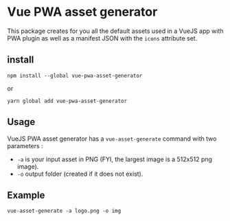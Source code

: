 # Vue PWA asset generator

This package creates for you all the default assets used in a VueJS app with PWA plugin as well as a manifest JSON with the `icons` attribute set.

## install

```
npm install --global vue-pwa-asset-generator
```

or

```
yarn global add vue-pwa-asset-generator
```

## Usage

VueJS PWA asset generator has a `vue-asset-generate` command with two parameters :

- `-a` is your input asset in PNG (FYI, the largest image is a 512x512 png image).
- `-o` output folder (created if it does not exist).

## Example

`vue-asset-generate -a logo.png -o img`
